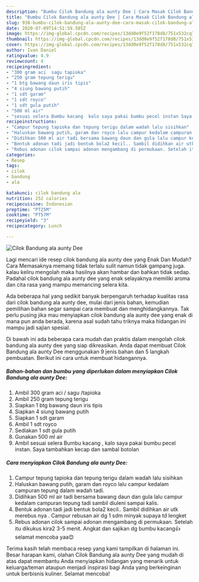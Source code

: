 ```yaml
---
description: "Bumbu Cilok Bandung ala aunty Dee | Cara Masak Cilok Bandung ala aunty Dee Yang Enak Banget"
title: "Bumbu Cilok Bandung ala aunty Dee | Cara Masak Cilok Bandung ala aunty Dee Yang Enak Banget"
slug: 938-bumbu-cilok-bandung-ala-aunty-dee-cara-masak-cilok-bandung-ala-aunty-dee-yang-enak-banget
date: 2020-07-09T14:51:59.585Z
image: https://img-global.cpcdn.com/recipes/13dd0e9f52f178d8/751x532cq70/cilok-bandung-ala-aunty-dee-foto-resep-utama.jpg
thumbnail: https://img-global.cpcdn.com/recipes/13dd0e9f52f178d8/751x532cq70/cilok-bandung-ala-aunty-dee-foto-resep-utama.jpg
cover: https://img-global.cpcdn.com/recipes/13dd0e9f52f178d8/751x532cq70/cilok-bandung-ala-aunty-dee-foto-resep-utama.jpg
author: Ivan Daniel
ratingvalue: 4.9
reviewcount: 4
recipeingredient:
- "300 gram aci  sagu tapioka"
- "250 gram tepung terigu"
- "1 btg bawang daun iris tipis"
- "4 siung bawang putih"
- "1 sdt garam"
- "1 sdt royco"
- "1 sdt gula putih"
- "500 ml air"
- "sesuai selera Bumbu kacang  kalo saya pakai bumbu pecel instan Saya tambahkan kecap dan sambal botolan"
recipeinstructions:
- "Campur tepung tapioka dan tepung terigu dalam wadah lalu sisihkan"
- "Haluskan bawang putih, garam dan royco lalu campur kedalam campuran tepung dalam wadah tadi."
- "Didihkan 500 ml air tadi bersama bawang daun dan gula lalu campur kedalam campuran tepung tadi sambil diuleni sampai kalis."
- "Bentuk adonan tadi jadi bentuk bola2 kecil.. Sambil didihkan air utk merebus nya . Campur rebusan air dg 1 sdm minyak supaya td lengket"
- "Rebus adonan cilok sampai adonan mengambang di permukaan. Setelah itu dikukus kira2 3-5 menit. Angkat dan sajikan dg bumbu kacang👍selamat mencoba yaa😊"
categories:
- Resep
tags:
- cilok
- bandung
- ala

katakunci: cilok bandung ala 
nutrition: 252 calories
recipecuisine: Indonesian
preptime: "PT25M"
cooktime: "PT57M"
recipeyield: "3"
recipecategory: Lunch

---
```



![Cilok Bandung ala aunty Dee](https://img-global.cpcdn.com/recipes/13dd0e9f52f178d8/751x532cq70/cilok-bandung-ala-aunty-dee-foto-resep-utama.jpg)

Lagi mencari ide resep cilok bandung ala aunty dee yang Enak Dan Mudah? Cara Memasaknya memang tidak terlalu sulit namun tidak gampang juga. kalau keliru mengolah maka hasilnya akan hambar dan bahkan tidak sedap. Padahal cilok bandung ala aunty dee yang enak selayaknya memiliki aroma dan cita rasa yang mampu memancing selera kita.



Ada beberapa hal yang sedikit banyak berpengaruh terhadap kualitas rasa dari cilok bandung ala aunty dee, mulai dari jenis bahan, kemudian pemilihan bahan segar sampai cara membuat dan menghidangkannya. Tak perlu pusing jika mau menyiapkan cilok bandung ala aunty dee yang enak di mana pun anda berada, karena asal sudah tahu triknya maka hidangan ini mampu jadi sajian spesial.


Di bawah ini ada beberapa cara mudah dan praktis dalam mengolah cilok bandung ala aunty dee yang siap dikreasikan. Anda dapat membuat Cilok Bandung ala aunty Dee menggunakan 9 jenis bahan dan 5 langkah pembuatan. Berikut ini cara untuk membuat hidangannya.

<!--inarticleads1-->

##### Bahan-bahan dan bumbu yang diperlukan dalam menyiapkan Cilok Bandung ala aunty Dee:

1. Ambil 300 gram aci / sagu /tapioka
1. Ambil 250 gram tepung terigu
1. Siapkan 1 btg bawang daun iris tipis
1. Siapkan 4 siung bawang putih
1. Siapkan 1 sdt garam
1. Ambil 1 sdt royco
1. Sediakan 1 sdt gula putih
1. Gunakan 500 ml air
1. Ambil sesuai selera Bumbu kacang , kalo saya pakai bumbu pecel instan. Saya tambahkan kecap dan sambal botolan




<!--inarticleads2-->

##### Cara menyiapkan Cilok Bandung ala aunty Dee:

1. Campur tepung tapioka dan tepung terigu dalam wadah lalu sisihkan
1. Haluskan bawang putih, garam dan royco lalu campur kedalam campuran tepung dalam wadah tadi.
1. Didihkan 500 ml air tadi bersama bawang daun dan gula lalu campur kedalam campuran tepung tadi sambil diuleni sampai kalis.
1. Bentuk adonan tadi jadi bentuk bola2 kecil.. Sambil didihkan air utk merebus nya . Campur rebusan air dg 1 sdm minyak supaya td lengket
1. Rebus adonan cilok sampai adonan mengambang di permukaan. Setelah itu dikukus kira2 3-5 menit. Angkat dan sajikan dg bumbu kacang👍selamat mencoba yaa😊




Terima kasih telah membaca resep yang kami tampilkan di halaman ini. Besar harapan kami, olahan Cilok Bandung ala aunty Dee yang mudah di atas dapat membantu Anda menyiapkan hidangan yang menarik untuk keluarga/teman ataupun menjadi inspirasi bagi Anda yang berkeinginan untuk berbisnis kuliner. Selamat mencoba!
